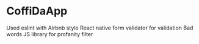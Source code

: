# CoffiDaApp
Used eslint with Airbnb style
React native form validator for validation
Bad words JS library for profanity filter
